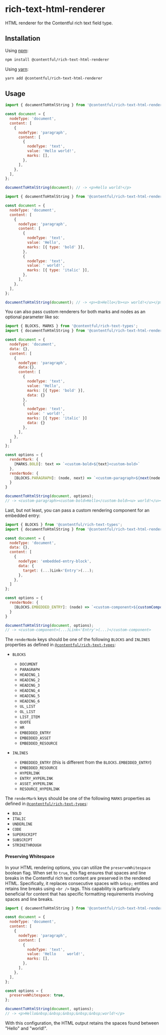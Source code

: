 # rich-text-html-renderer

HTML renderer for the Contentful rich text field type.

## Installation

Using [npm](http://npmjs.org/):

```sh
npm install @contentful/rich-text-html-renderer
```

Using [yarn](https://yarnpkg.com/):

```sh
yarn add @contentful/rich-text-html-renderer
```

## Usage

```javascript
import { documentToHtmlString } from '@contentful/rich-text-html-renderer';

const document = {
  nodeType: 'document',
  content: [
    {
      nodeType: 'paragraph',
      content: [
        {
          nodeType: 'text',
          value: 'Hello world!',
          marks: [],
        },
      ],
    },
  ],
};

documentToHtmlString(document); // -> <p>Hello world!</p>
```

```javascript
import { documentToHtmlString } from '@contentful/rich-text-html-renderer';

const document = {
  nodeType: 'document',
  content: [
    {
      nodeType: 'paragraph',
      content: [
        {
          nodeType: 'text',
          value: 'Hello',
          marks: [{ type: 'bold' }],
        },
        {
          nodeType: 'text',
          value: ' world!',
          marks: [{ type: 'italic' }],
        },
      ],
    },
  ],
};

documentToHtmlString(document); // -> <p><b>Hello</b><u> world!</u></p>
```

You can also pass custom renderers for both marks and nodes as an optional parameter like so:

```javascript
import { BLOCKS, MARKS } from '@contentful/rich-text-types';
import { documentToHtmlString } from '@contentful/rich-text-html-renderer';

const document = {
  nodeType: 'document',
  data: {},
  content: [
    {
      nodeType: 'paragraph',
      data:{},
      content: [
        {
          nodeType: 'text',
          value: 'Hello',
          marks: [{ type: 'bold' }],
          data: {}
        },
        {
          nodeType: 'text',
          value: ' world!',
          marks: [{ type: 'italic' }]
          data: {}
        },
      ],
    },
  ]
};

const options = {
  renderMark: {
    [MARKS.BOLD]: text => `<custom-bold>${text}<custom-bold>`
  },
  renderNode: {
    [BLOCKS.PARAGRAPH]: (node, next) => `<custom-paragraph>${next(node.content)}</custom-paragraph>`
  }
}

documentToHtmlString(document, options);
// -> <custom-paragraph><custom-bold>Hello</custom-bold><u> world!</u></custom-paragraph>
```

Last, but not least, you can pass a custom rendering component for an embedded entry:

```javascript
import { BLOCKS } from '@contentful/rich-text-types';
import { documentToHtmlString } from '@contentful/rich-text-html-renderer';

const document = {
  nodeType: 'document',
  data: {},
  content: [
    {
      nodeType: 'embedded-entry-block',
      data: {
        target: (...)Link<'Entry'>(...);
      },
    },
  ]
};

const options = {
  renderNode: {
    [BLOCKS.EMBEDDED_ENTRY]: (node) => `<custom-component>${customComponentRenderer(node)}</custom-component>`
  }
}

documentToHtmlString(document, options);
// -> <custom-component>(...)Link<'Entry'>(...)</custom-component>
```

The `renderNode` keys should be one of the following `BLOCKS` and `INLINES` properties as defined in [`@contentful/rich-text-types`](https://www.npmjs.com/package/@contentful/rich-text-types):

- `BLOCKS`

  - `DOCUMENT`
  - `PARAGRAPH`
  - `HEADING_1`
  - `HEADING_2`
  - `HEADING_3`
  - `HEADING_4`
  - `HEADING_5`
  - `HEADING_6`
  - `UL_LIST`
  - `OL_LIST`
  - `LIST_ITEM`
  - `QUOTE`
  - `HR`
  - `EMBEDDED_ENTRY`
  - `EMBEDDED_ASSET`
  - `EMBEDDED_RESOURCE`

- `INLINES`
  - `EMBEDDED_ENTRY` (this is different from the `BLOCKS.EMBEDDED_ENTRY`)
  - `EMBEDDED_RESOURCE`
  - `HYPERLINK`
  - `ENTRY_HYPERLINK`
  - `ASSET_HYPERLINK`
  - `RESOURCE_HYPERLINK`

The `renderMark` keys should be one of the following `MARKS` properties as defined in [`@contentful/rich-text-types`](https://www.npmjs.com/package/@contentful/rich-text-types):

- `BOLD`
- `ITALIC`
- `UNDERLINE`
- `CODE`
- `SUPERSCRIPT`
- `SUBSCRIPT`
- `STRIKETHROUGH`

#### Preserving Whitespace

In your HTML rendering options, you can utilize the `preserveWhitespace` boolean flag. When set to `true`, this flag ensures that spaces and line breaks in the Contentful rich text content are preserved in the rendered HTML. Specifically, it replaces consecutive spaces with `&nbsp;` entities and retains line breaks using `<br />` tags. This capability is particularly beneficial for content that has specific formatting requirements involving spaces and line breaks.

```javascript
import { documentToHtmlString } from '@contentful/rich-text-html-renderer';

const document = {
  nodeType: 'document',
  content: [
    {
      nodeType: 'paragraph',
      content: [
        {
          nodeType: 'text',
          value: 'Hello     world!',
          marks: [],
        },
      ],
    },
  ],
};

const options = {
  preserveWhitespace: true,
};

documentToHtmlString(document, options);
// -> <p>Hello&nbsp;&nbsp;&nbsp;&nbsp;&nbsp;world!</p>
```

With this configuration, the HTML output retains the spaces found between "Hello" and "world!".
